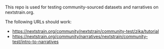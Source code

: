 This repo is used for testing community-sourced datasets and narratives on nextstrain.org.

The following URLs should work:

* <https://nextstrain.org/community/nextstrain/community-test/zika/tutorial>
* <https://nextstrain.org/community/narratives/nextstrain/community-test/intro-to-narratives>
